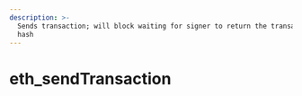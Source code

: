 ```yaml
---
description: >-
  Sends transaction; will block waiting for signer to return the transaction
  hash
---
```


# eth\_sendTransaction


